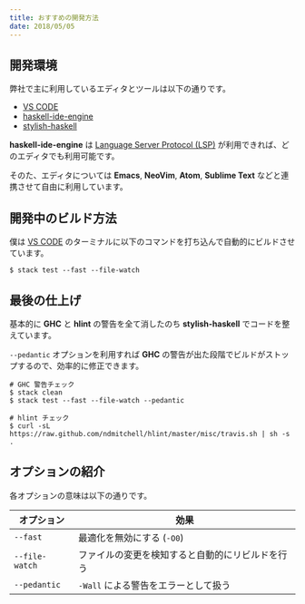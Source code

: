 ```yaml
---
title: おすすめの開発方法
date: 2018/05/05
---
```


## 開発環境

弊社で主に利用しているエディタとツールは以下の通りです。

- [VS CODE](https://code.visualstudio.com/)
- [haskell-ide-engine](https://github.com/haskell/haskell-ide-engine)
- [stylish-haskell](https://github.com/jaspervdj/stylish-haskell)

**haskell-ide-engine** は [Language Server Protocol (LSP)](https://github.com/jaspervdj/stylish-haskell) が利用できれば、どのエディタでも利用可能です。

そのた、エディタについては **Emacs**, **NeoVim**, **Atom**, **Sublime Text** などと連携させて自由に利用しています。

## 開発中のビルド方法

僕は [VS CODE](https://code.visualstudio.com/) のターミナルに以下のコマンドを打ち込んで自動的にビルドさせています。

```shell
$ stack test --fast --file-watch
```

## 最後の仕上げ

基本的に **GHC** と **hlint** の警告を全て消したのち **stylish-haskell** でコードを整えています。

`--pedantic` オプションを利用すれば **GHC** の警告が出た段階でビルドがストップするので、効率的に修正できます。

```shell
# GHC 警告チェック
$ stack clean
$ stack test --fast --file-watch --pedantic

# hlint チェック
$ curl -sL https://raw.github.com/ndmitchell/hlint/master/misc/travis.sh | sh -s .
```

## オプションの紹介

各オプションの意味は以下の通りです。

オプション | 効果
---------|-------
`--fast` | 最適化を無効にする (`-O0`)
`--file-watch` | ファイルの変更を検知すると自動的にリビルドを行う
`--pedantic` | `-Wall` による警告をエラーとして扱う

